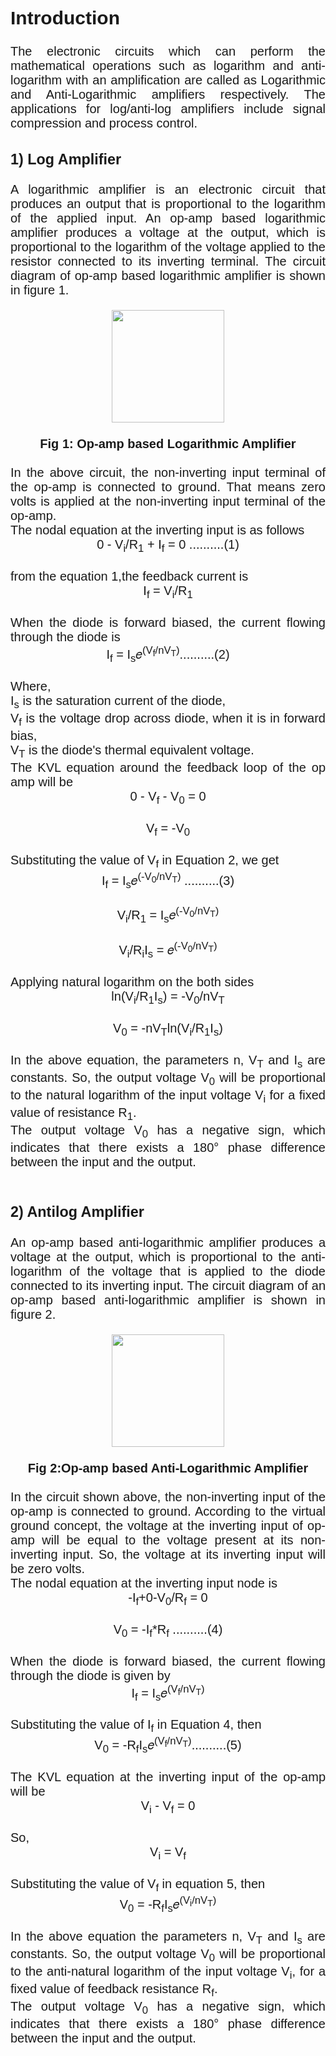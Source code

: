 
<div style="font-family: 'Nunito Sans', sans-serif; font-size: 20px;text-align: justify;">
<h2>Introduction</h2>

The electronic circuits which can perform the mathematical operations such as logarithm and anti-logarithm with an amplification are called as Logarithmic and Anti-Logarithmic amplifiers respectively. The applications for log/anti-log amplifiers include signal compression and process control.<br>

### 1) Log Amplifier

A logarithmic amplifier is an electronic circuit that produces an output that is proportional to the logarithm of the applied input. An op-amp based logarithmic amplifier produces a voltage at the output, which is proportional to the logarithm of the voltage applied to the resistor connected to its inverting terminal. The circuit diagram of op-amp based logarithmic amplifier is shown in figure 1. <br>
<center><img src="https://user-images.githubusercontent.com/57490073/273803026-fa96d09a-9e42-486e-b1c3-b05ae015fd68.jpg" style=" height: 180px" align="center"></center><br>
<center><b>Fig 1: Op-amp based Logarithmic Amplifier</b></center><br>
In the above circuit, the non-inverting input terminal of the op-amp is connected to ground. That means zero volts is applied at the non-inverting input terminal of the op-amp.<br>
The nodal equation at the inverting input is as follows<br>
<center>0 - V<sub>i</sub>/R<sub>1</sub> + I<sub>f</sub> = 0  ..........(1)</center><br>
from the equation 1,the feedback current is<br><center>I<sub>f</sub> = V<sub>i</sub>/R<sub>1</sub></center><br>
When the diode is forward biased, the current flowing through the diode is<br><center>I<sub>f</sub> = I<sub>s</sub>𝑒<sup>(V<sub>f</sub>/nV<sub>T</sub>)</sup>..........(2)</center><br>
Where,<br>
I<sub>s</sub> is the saturation current of the diode,<br>
V<sub>f</sub> is the voltage drop across diode, when it is in forward bias,<br>
V<sub>T</sub> is the diode's thermal equivalent voltage.<br>
The KVL equation around the feedback loop of the op amp will be<br>
<center>0 - V<sub>f</sub> - V<sub>0</sub> = 0</center><br>
<center>V<sub>f</sub> = -V<sub>0</sub></center><br>
Substituting the value of V<sub>f</sub> in Equation 2, we get<br>
<center>I<sub>f</sub> = I<sub>s</sub>𝑒<sup>(-V<sub>0</sub>/nV<sub>T</sub>)</sup> ..........(3)</center><br>
<center>V<sub>i</sub>/R<sub>1</sub> = I<sub>s</sub>𝑒<sup>(-V<sub>0</sub>/nV<sub>T</sub>)</sup></center><br>
<center>V<sub>i</sub>/R<sub>i</sub>I<sub>s</sub> = 𝑒<sup>(-V<sub>0</sub>/nV<sub>T</sub>)</sup></center><br>
Applying natural logarithm on the both sides<br>
<center>ln(V<sub>i</sub>/R<sub>1</sub>I<sub>s</sub>) = -V<sub>0</sub>/nV<sub>T</sub></center><br>
<center>V<sub>0</sub> = -nV<sub>T</sub>ln(V<sub>i</sub>/R<sub>1</sub>I<sub>s</sub>)</center><br>
In the above equation, the parameters n, V<sub>T</sub> and I<sub>s</sub> are constants. So, the output voltage V<sub>0</sub> will be proportional to the natural logarithm of the input voltage V<sub>i</sub> for a fixed value of resistance R<sub>1</sub>.<br>
The output voltage V<sub>0</sub> has a negative sign, which indicates that there exists a 180° phase difference between the input and the output.<br><br>


### 2) Antilog Amplifier 

An op-amp based anti-logarithmic amplifier produces a voltage at the output, which is proportional to the anti-logarithm of the voltage that is applied to the diode connected to its inverting input. The circuit diagram of an op-amp based anti-logarithmic amplifier is shown in figure 2.<br>
<center><img src="https://user-images.githubusercontent.com/57490073/273803034-21bc78bd-ac6c-4eec-b5bd-acdf5620f841.jpg" style=" height: 180px" align="center"></center><br>
<center><b> Fig 2:Op-amp based Anti-Logarithmic Amplifier</b></center><br>
In the circuit shown above, the non-inverting input of the op-amp is connected to ground. According to the virtual ground concept, the voltage at the inverting input of op-amp will be equal to the voltage present at its non-inverting input. So, the voltage at its inverting input will be zero volts.<br>
The nodal equation at the inverting input node is <br>
<center>-I<sub>f</sub>+0-V<sub>0</sub>/R<sub>f</sub> = 0</center><br>
<center>V<sub>0</sub> = -I<sub>f</sub>*R<sub>f</sub> ..........(4)</center><br>
When the diode is forward biased, the current flowing through the diode is given by <br>
<center>I<sub>f</sub> = I<sub>s</sub>𝑒<sup>(V<sub>f</sub>/nV<sub>T</sub>)</sup></center><br>
Substituting the value of I<sub>f</sub> in Equation 4, then<br>
<center>V<sub>0</sub> = -R<sub>f</sub>I<sub>s</sub>𝑒<sup>(V<sub>f</sub>/nV<sub>T</sub>)</sup>..........(5)</center><br>
The KVL equation at the inverting input of the op-amp will be<br>
<center>V<sub>i</sub> - V<sub>f</sub> = 0</center><br>
So,<br>
<center>V<sub>i</sub> = V<sub>f</sub></center><br>
Substituting the value of V<sub>f</sub> in equation 5, then<br>
<center>V<sub>0</sub> = -R<sub>f</sub>I<sub>s</sub>𝑒<sup>(V<sub>i</sub>/nV<sub>T</sub>)</sup></center><br>
In the above equation the parameters n, V<sub>T</sub> and I<sub>s</sub> are constants. So, the output voltage V<sub>0</sub> will be proportional to the anti-natural logarithm of the input voltage V<sub>i</sub>, for a fixed value of feedback resistance R<sub>f</sub>.<br>
The output voltage V<sub>0</sub> has a negative sign, which indicates that there exists a 180° phase difference between the input and the output.
</div>
